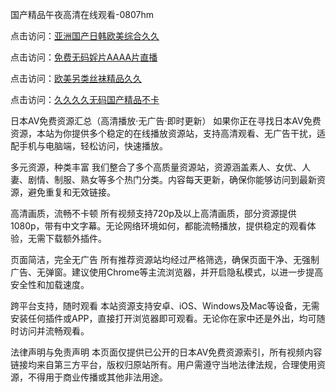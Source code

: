 国产精品午夜高清在线观看-0807hm

点击访问：<a href="https://heiliaoxqkkct.pages.dev">亚洲国产日韩欧美综合久久</a>

点击访问：<a href="https://heiliaozj3tjd.pages.dev">免费无码婬片AAAA片直播</a>

点击访问：<a href="https://heiliaowzu4ur.pages.dev">欧美另类丝袜精品久久</a>

点击访问：<a href="https://heiliaoxwd5i8.pages.dev">久久久久无码国产精品不卡</a>


日本AV免费资源汇总（高清播放·无广告·即时更新）
如果你正在寻找日本AV免费资源，本站为你提供多个稳定的在线播放资源站，支持高清观看、无广告干扰，适配手机与电脑端，轻松访问，快速播放。

多元资源，种类丰富
我们整合了多个高质量资源站，资源涵盖素人、女优、人妻、剧情、制服、熟女等多个热门分类。内容每天更新，确保你能够访问到最新资源，避免重复和无效链接。

高清画质，流畅不卡顿
所有视频支持720p及以上高清画质，部分资源提供1080p，带有中文字幕。无论网络环境如何，都能流畅播放，提供稳定的观看体验，无需下载额外插件。

页面简洁，完全无广告
所有推荐资源站均经过严格筛选，确保页面干净、无强制广告、无弹窗。建议使用Chrome等主流浏览器，并开启隐私模式，以进一步提高安全性和加载速度。

跨平台支持，随时观看
本站资源支持安卓、iOS、Windows及Mac等设备，无需安装任何插件或APP，直接打开浏览器即可观看。无论你在家中还是外出，均可随时访问并流畅观看。

法律声明与免责声明
本页面仅提供已公开的日本AV免费资源索引，所有视频内容链接均来自第三方平台，版权归原站所有。用户需遵守当地法律法规，合理使用资源，不得用于商业传播或其他非法用途。


<span style="display:none;">[Canonical link](https://github.com/uu59996/33589 ）</span>
